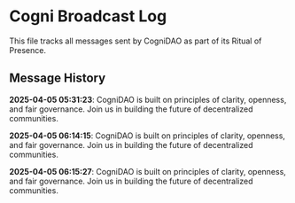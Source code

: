 # Cogni Broadcast Log

This file tracks all messages sent by CogniDAO as part of its Ritual of Presence.

## Message History
**2025-04-05 05:31:23**: CogniDAO is built on principles of clarity, openness, and fair governance. Join us in building the future of decentralized communities.

**2025-04-05 06:14:15**: CogniDAO is built on principles of clarity, openness, and fair governance. Join us in building the future of decentralized communities.

**2025-04-05 06:15:27**: CogniDAO is built on principles of clarity, openness, and fair governance. Join us in building the future of decentralized communities.

